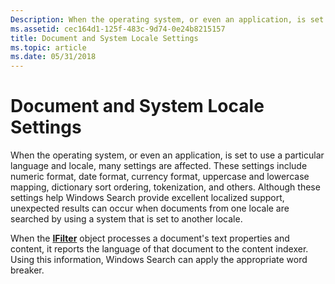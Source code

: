 ```yaml
---
Description: When the operating system, or even an application, is set to use a particular language and locale, many settings are affected.
ms.assetid: cec164d1-125f-483c-9d74-0e24b8215157
title: Document and System Locale Settings
ms.topic: article
ms.date: 05/31/2018
---
```


# Document and System Locale Settings

When the operating system, or even an application, is set to use a particular language and locale, many settings are affected. These settings include numeric format, date format, currency format, uppercase and lowercase mapping, dictionary sort ordering, tokenization, and others. Although these settings help Windows Search provide excellent localized support, unexpected results can occur when documents from one locale are searched by using a system that is set to another locale.

When the [**IFilter**](https://msdn.microsoft.com/library/Bb266451(v=VS.85).aspx) object processes a document's text properties and content, it reports the language of that document to the content indexer. Using this information, Windows Search can apply the appropriate word breaker.

 

 



